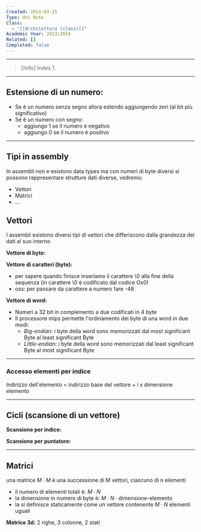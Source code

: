 ```yaml
---
Created: 2024-03-15
Type: Uni Note
Class:
  - "[[Architettura (class)]]"
Academic Year: 2023/2024
Related: []
Completed: false
---
```

---

>[!info] Index
>1. 

---
## Estensione di un numero:
- Se è un numero senza segno allora estendo aggiungendo zeri (al bit più significativo)
- Se è un numero con segno:
	- aggiungo 1 se il numero è negativo 
	- aggiungo 0 se il numero è positivo

---
## Tipi in assembly
In assembli non e esistono data types ma con numeri di byte diversi si possono rappresentare strutture dati diverse, vedremo:
- Vettori
- Matrici
- ...

## Vettori 
I assembli esistono diversi tipi di vettori che differiscono dalla grandezza dei dati al suo interno

**Vettore di byte:** 

**Vettore di caratteri (byte):** 
- per sapere quando finisce inseriamo il carattere \\0 alla fine della sequenza (in carattere \\0 è codificato dal codice Ox0)
- oss: per passare da carattere a numero fare -48

**Vettore di word:** 
- Numeri a 32 bit in complemento a due codificati in 4 byte
- Il processore mips permette l'ordinamento dei byte di una word in due modi:
	- *Big-endian:* i byte della word sono memorizzati dal most significant Byte al least significant Byte
	- *Little-endian:* i byte della word sono memorizzati dal least significant Byte al most significant Byte
---
### Accesso elementi per indice

Indirizzo dell'elemento  = indirizzo base del vettore + i x dimensione elemento

---
## Cicli (scansione di un vettore)

**Scansione per indice:**

**Scansione per puntatore:**

---
## Matrici 
una matrice $M \cdot M$ è una successione di M vettori, ciascuno di n elementi
- il numero di elementi totali è: $M\cdot N$
- la dimensione in numero di byte è: $M\cdot N\cdot \text{dimensione-elemento}$
- la si definisce staticamente come un vettore contenente $M\cdot N$ elementi uguali 

**Matrice 3d:** 2 righe, 3 colonne, 2 stati 